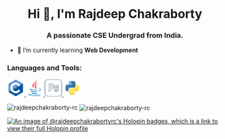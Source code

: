 <h1 align="center">Hi 👋, I'm Rajdeep Chakraborty</h1>
<h3 align="center">A passionate CSE Undergrad from India.</h3>

- 🌱 I’m currently learning **Web Development**

<h3 align="left">Languages and Tools:</h3>
<p align="left"> <a href="https://www.cprogramming.com/" target="_blank" rel="noreferrer"> <img src="https://raw.githubusercontent.com/devicons/devicon/master/icons/c/c-original.svg" alt="c" width="40" height="40"/> </a> <a href="https://www.java.com" target="_blank" rel="noreferrer"> <img src="https://raw.githubusercontent.com/devicons/devicon/master/icons/java/java-original.svg" alt="java" width="40" height="40"/> </a> <a href="https://www.photoshop.com/en" target="_blank" rel="noreferrer"> <img src="https://raw.githubusercontent.com/devicons/devicon/master/icons/photoshop/photoshop-line.svg" alt="photoshop" width="40" height="40"/> </a> <a href="https://www.python.org" target="_blank" rel="noreferrer"> <img src="https://raw.githubusercontent.com/devicons/devicon/master/icons/python/python-original.svg" alt="python" width="40" height="40"/> </a> </p>

<p><img align="left" src="https://github-readme-stats.vercel.app/api/top-langs?username=rajdeepchakraborty-rc&show_icons=true&locale=en&layout=compact" alt="rajdeepchakraborty-rc" /></p>

<p>&nbsp;<img align="center" src="https://github-readme-stats.vercel.app/api?username=rajdeepchakraborty-rc&show_icons=true&locale=en" alt="rajdeepchakraborty-rc" /></p>

<!-- HoloPin Badge-Hactoberfest 2024 -->
[![An image of @rajdeepchakrabortyrc's Holopin badges, which is a link to view their full Holopin profile](https://holopin.me/rajdeepchakrabortyrc)](https://holopin.io/@rajdeepchakrabortyrc)
